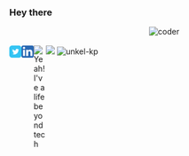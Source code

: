 ### Hey there



<img src = 'https://github.com/unkel-kp/unkel-kp/blob/master/resources/coder.gif' alt = 'coder' width = "50%" height = "35%" align='right'/>

<br/>
<br/>
<a href="https://twitter.com/unkel_kp">
  <img align="left" alt="Connect on Twitter" width="22px" src="https://github.com/unkel-kp/unkel-kp/blob/master/resources/twitter.svg" />
</a>
<a href="https://www.linkedin.com/in/unkel-kp/">
  <img align="left" alt="Connect on LinkedIn" width="22px" src="https://github.com/unkel-kp/unkel-kp/blob/master/resources/linkedin.svg" />
</a>
<a href="https://www.instagram.com/unkel_kp/">
  <img align="left" alt="Yeah! I've a life beyond tech" width="22px" src="https://cdn.jsdelivr.net/npm/simple-icons@v3/icons/instagram.svg" />
</a>
<img src = "https://github-readme-stats.vercel.app/api/top-langs/?username=unkel-kp&layout=compact">
<img src="https://github-readme-stats.vercel.app/api?username=unkel-kp&show_icons=true&theme=nord" alt="unkel-kp" />

